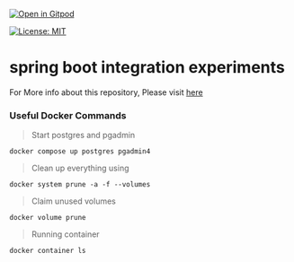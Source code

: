 [![Open in Gitpod](https://gitpod.io/button/open-in-gitpod.svg)](https://gitpod.io/#https://github.com/rajadilipkolli/my-spring-boot-experiments)

[![License: MIT](https://img.shields.io/badge/License-MIT-yellow.svg)](https://opensource.org/licenses/MIT)


# spring boot integration experiments

For More info about this repository, Please visit [here](https://rajadilipkolli.github.io/my-spring-boot-experiments/)


### Useful Docker Commands

 >  Start postgres and pgadmin 
 ```
 docker compose up postgres pgadmin4
 ```
 
 >  Clean up everything using 
 ```
 docker system prune -a -f --volumes
 ```

 >  Claim unused volumes 
 ```
 docker volume prune
 ```
 > Running container
 ```
 docker container ls
 ```
 

